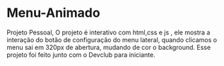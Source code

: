 # Menu-Animado
Projeto Pessoal, O projeto  é interativo com html,css e js , ele mostra  a interação do botão de  configuração  do menu lateral,  quando clicamos  o menu sai em 320px de abertura, mudando de cor o  background. Esse projeto foi feito junto com o Devclub para iniciante.
